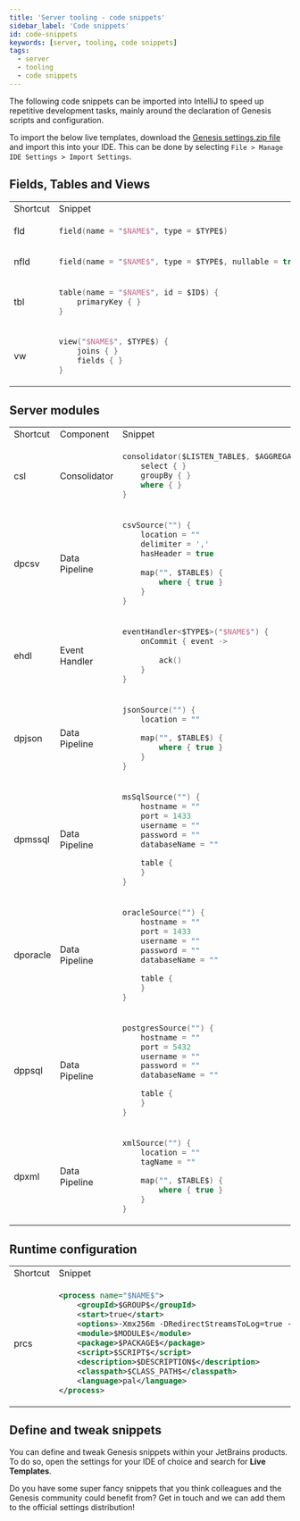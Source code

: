 ```yaml
---
title: 'Server tooling - code snippets'
sidebar_label: 'Code snippets'
id: code-snippets
keywords: [server, tooling, code snippets]
tags:
  - server
  - tooling
  - code snippets
---
```


The following code snippets can be imported into IntelliJ to speed up repetitive development tasks, mainly around the declaration of Genesis scripts and configuration.

To import the below live templates, download the [Genesis settings.zip file](pathname:///file/settings.zip) and import this into your IDE. This can be done by selecting `File > Manage IDE Settings > Import Settings`.

## Fields, Tables and Views

<table>
<tr>
<td> Shortcut </td><td> Snippet </td>
</tr>
<tr>
<td>fld</td>
<td>

```kt
field(name = "$NAME$", type = $TYPE$)
```

</td>
</tr>
<tr>
<td>nfld</td>
<td>

```kt
field(name = "$NAME$", type = $TYPE$, nullable = true)
```

</td>
</tr>
<tr>
<td>tbl</td>
<td>

```kt
table(name = "$NAME$", id = $ID$) {
    primaryKey { }
}
```

</td>
</tr>
<tr>
<td>vw</td>
<td>

```kt
view("$NAME$", $TYPE$) {
    joins { }
    fields { }
}
```

</td>
</tr>
</table>

## Server modules

<table>
<tr>
<td> Shortcut </td> <td>Component</td> <td> Snippet </td>
</tr>
<tr>
<td>csl</td>
<td>Consolidator</td>
<td>

```kt
consolidator($LISTEN_TABLE$, $AGGREGATION_TABLE$) {
    select { }
    groupBy { }
    where { }
}
```

</td>
</tr>
<tr>
<td>dpcsv</td>
<td>Data Pipeline</td>
<td>

```kt
csvSource("") {
    location = ""
    delimiter = ','
    hasHeader = true
    
    map("", $TABLE$) {
        where { true }
    }
}
```

</td>
</tr>
<tr>
<td>ehdl</td>
<td>Event Handler</td>
<td>

```kt
eventHandler<$TYPE$>("$NAME$") {
    onCommit { event ->
        
        ack()
    }
}
```

</td>
</tr>
<tr>
<td>dpjson</td>
<td>Data Pipeline</td>
<td>

```kt
jsonSource("") {
    location = ""

    map("", $TABLE$) {
        where { true }
    }
}
```

</td>
</tr>
<tr>
<td>dpmssql</td>
<td>Data Pipeline</td>
<td>

```kt
msSqlSource("") {
    hostname = ""
    port = 1433
    username = ""
    password = ""
    databaseName = ""

    table {
    }
}
```

</td>
</tr>
<tr>
<td>dporacle</td>
<td>Data Pipeline</td>
<td>

```kt
oracleSource("") {
    hostname = ""
    port = 1433
    username = ""
    password = ""
    databaseName = ""

    table {
    }
}
```

</td>
</tr>
<tr>
<td>dppsql</td>
<td>Data Pipeline</td>
<td>

```kt
postgresSource("") {
    hostname = ""
    port = 5432
    username = ""
    password = ""
    databaseName = ""

    table {
    }
}
```

</td>
</tr>
<tr>
<td>dpxml</td>
<td>Data Pipeline</td>
<td>

```kt
xmlSource("") {
    location = ""
    tagName = ""

    map("", $TABLE$) {
        where { true }
    }
}
```

</td>
</tr>
</table>

## Runtime configuration

<table>
<tr>
<td> Shortcut </td> <td> Snippet </td>
</tr>
<tr>
<td>prcs</td>
<td>

```xml
<process name="$NAME$">
    <groupId>$GROUP$</groupId>
    <start>true</start>
    <options>-Xmx256m -DRedirectStreamsToLog=true -DXSD_VALIDATE=false</options>
    <module>$MODULE$</module>
    <package>$PACKAGE$</package>
    <script>$SCRIPT$</script>
    <description>$DESCRIPTION$</description>
    <classpath>$CLASS_PATH$</classpath>
    <language>pal</language>
</process>
```

</td>
</tr>
</table>

## Define and tweak snippets

You can define and tweak Genesis snippets within your JetBrains products.
To do so, open the settings for your IDE of choice and search for **Live Templates**.

Do you have some super fancy snippets that you think colleagues and the Genesis community could benefit from? Get in touch and we can add them to the official settings distribution!